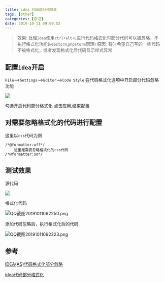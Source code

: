 ```yaml
---
title: idea 代码部分格式化
tags: [other]
categories: [杂记]
date: 2019-10-11 09:09:53
---
```


>效果: 处理`Idea`使用`ctrl+alt+L`进行代码格式化时部分代码可以被忽略，不执行格式化功能(`webstorm`,`phpstorm`同理)
>原因: 有时希望自己写的一些代码不被格式化，或者发现格式化后代码显示样式异常

##  配置`idea`开启

`File`-->`Settings`-->`Editor`-->`Code Style` 在代码格式化选项中开启部分代码忽略功能

![](https://i.loli.net/2019/10/29/duvrcJPUwzqlX7S.png)


勾选开启代码部分格式化
点击应用,结束配置

## 对需要忽略格式化的代码进行配置

这里以`css`代码为例

    /*@formatter:off*/
        这里是需要忽略格式化的css代码
    /*@formatter:on*/
    
## 测试效果

源代码

![](https://i.loli.net/2019/10/29/HEGjVOq7fhuUx93.png)



格式化代码

![QQ截图20191011092250.png](https://i.loli.net/2019/10/29/3Uj9z4pyPXBCqGl.png)


添加代码忽略后，执行格式化后的代码

![QQ截图20191011092223.png](https://i.loli.net/2019/10/29/CFRx61zrsuYAcDe.png)

## 参考

[IDEA(AS)代码格式化部分忽略](https://blog.csdn.net/Mislead/article/details/52130536)

[idea代码部分格式化](https://www.jianshu.com/p/ffc44c50f688)

    